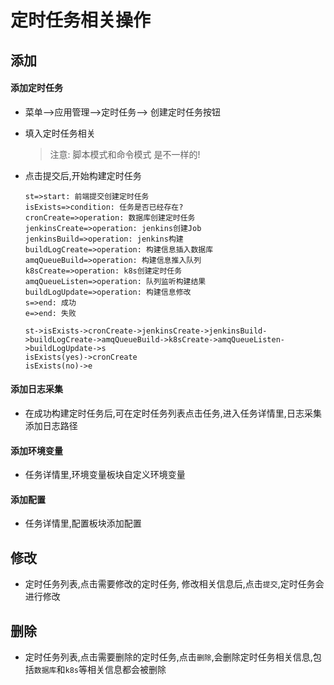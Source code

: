 # 定时任务相关操作

## 添加

#### 添加定时任务

- 菜单-->应用管理-->定时任务--> 创建定时任务按钮

- 填入定时任务相关

  > 注意: 脚本模式和命令模式  是不一样的!

- 点击提交后,开始构建定时任务

  ~~~flow
  st=>start: 前端提交创建定时任务
  isExists=>condition: 任务是否已经存在?
  cronCreate=>operation: 数据库创建定时任务
  jenkinsCreate=>operation: jenkins创建Job
  jenkinsBuild=>operation: jenkins构建
  buildLogCreate=>operation: 构建信息插入数据库
  amqQueueBuild=>operation: 构建信息推入队列
  k8sCreate=>operation: k8s创建定时任务
  amqQueueListen=>operation: 队列监听构建结果
  buildLogUpdate=>operation: 构建信息修改
  s=>end: 成功
  e=>end: 失败
  
  st->isExists->cronCreate->jenkinsCreate->jenkinsBuild->buildLogCreate->amqQueueBuild->k8sCreate->amqQueueListen->buildLogUpdate->s
  isExists(yes)->cronCreate
  isExists(no)->e
  ~~~

  

#### 添加日志采集

- 在成功构建定时任务后,可在定时任务列表点击任务,进入任务详情里,日志采集添加日志路径

#### 添加环境变量

- 任务详情里,环境变量板块自定义环境变量

#### 添加配置

- 任务详情里,配置板块添加配置



## 修改

- 定时任务列表,点击需要修改的定时任务, 修改相关信息后,点击`提交`,定时任务会进行修改



## 删除

- 定时任务列表,点击需要删除的定时任务,点击`删除`,会删除定时任务相关信息,包括`数据库`和`k8s`等相关信息都会被删除